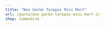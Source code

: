 ```yaml
---
title: "Wuo Garbe Tarppai Mini Mart"
url: /ganta/wuo-garbe-tarppai-mini-mart-2/
shop: commodité
---
```

